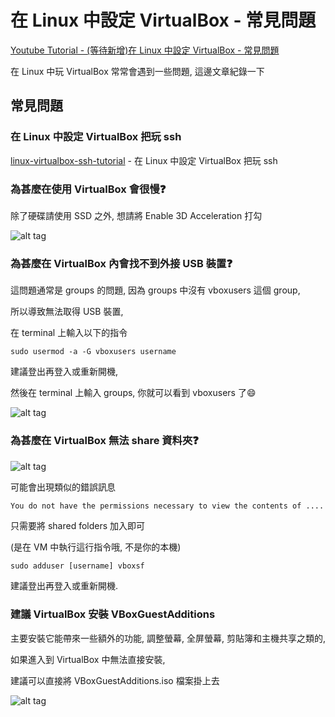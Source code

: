 # 在 Linux 中設定 VirtualBox - 常見問題

[Youtube Tutorial - (等待新增)在 Linux 中設定 VirtualBox - 常見問題]()

在 Linux 中玩 VirtualBox 常常會遇到一些問題, 這邊文章紀錄一下

## 常見問題

### 在 Linux 中設定 VirtualBox 把玩 ssh

[linux-virtualbox-ssh-tutorial](https://github.com/twtrubiks/linux-note/tree/master/linux-virtualbox-ssh-tutorial) - 在 Linux 中設定 VirtualBox 把玩 ssh

### 為甚麼在使用 VirtualBox 會很慢:question:

除了硬碟請使用 SSD 之外, 想請將 Enable 3D Acceleration 打勾

![alt tag](https://i.imgur.com/xuQ0q8E.png)

### 為甚麼在 VirtualBox 內會找不到外接 USB 裝置:question:

這問題通常是 groups 的問題, 因為 groups 中沒有 vboxusers 這個 group,

所以導致無法取得 USB 裝置,

在 terminal 上輸入以下的指令

`sudo usermod -a -G vboxusers username`

建議登出再登入或重新開機,

然後在 terminal 上輸入 groups, 你就可以看到 vboxusers 了:smile:

![alt tag](https://i.imgur.com/KIteuAV.png)

### 為甚麼在 VirtualBox 無法 share 資料夾:question:

![alt tag](https://i.imgur.com/CgOPM6Y.png)

可能會出現類似的錯誤訊息

```text
You do not have the permissions necessary to view the contents of ....
```

只需要將 shared folders 加入即可

(是在 VM 中執行這行指令哦, 不是你的本機)

```cmd
sudo adduser [username] vboxsf
```

建議登出再登入或重新開機.

### 建議 VirtualBox 安裝 VBoxGuestAdditions

主要安裝它能帶來一些額外的功能, 調整螢幕, 全屏螢幕, 剪貼簿和主機共享之類的,

如果進入到 VirtualBox 中無法直接安裝,

建議可以直接將 VBoxGuestAdditions.iso 檔案掛上去

![alt tag](https://i.imgur.com/t13LRgu.png)
